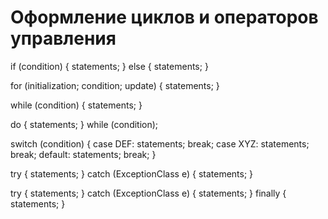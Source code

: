 # Оформление циклов и операторов управления
if (condition) {
statements;
} else {
statements;
}

for (initialization; condition; update) {
statements;
}

while (condition) {
statements;
}

do {
statements;
} while (condition); 

switch (condition) {
case DEF:
statements;
break;
case XYZ:
statements;
break;
default:
statements;
break;
}

try {
statements;
} catch (ExceptionClass e) {
statements;
}

try {
statements;
} catch (ExceptionClass e) {
statements;
} finally {
statements;
}